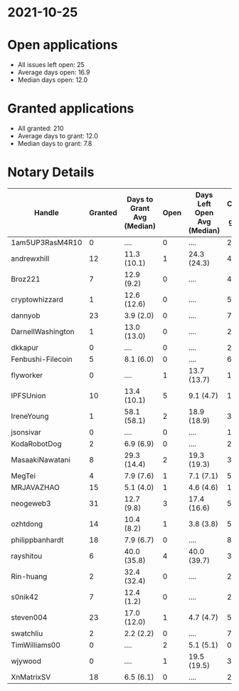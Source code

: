 2021-10-25
==========

# Open applications

- All issues left open: 25
- Average days open: 16.9
- Median days open: 12.0

# Granted applications

- All granted: 210
- Average days to grant: 12.0
- Median days to grant: 7.8

# Notary Details

| Handle            |   Granted | Days to Grant Avg (Median)   |   Open | Days Left Open Avg (Median)   |   Closed (no grant) |
|-------------------|-----------|------------------------------|--------|-------------------------------|---------------------|
| 1am5UP3RasM4R10   |         0 | ....                         |      0 | ....                          |                   2 |
| andrewxhill       |        12 | 11.3  (10.1)                 |      1 | 24.3  (24.3)                  |                  44 |
| Broz221           |         7 | 12.9  (9.2)                  |      0 | ....                          |                  48 |
| cryptowhizzard    |         1 | 12.6  (12.6)                 |      0 | ....                          |                   5 |
| dannyob           |        23 | 3.9  (2.0)                   |      0 | ....                          |                  74 |
| DarnellWashington |         1 | 13.0  (13.0)                 |      0 | ....                          |                   2 |
| dkkapur           |         0 | ....                         |      0 | ....                          |                   2 |
| Fenbushi-Filecoin |         5 | 8.1  (6.0)                   |      0 | ....                          |                  67 |
| flyworker         |         0 | ....                         |      1 | 13.7  (13.7)                  |                   1 |
| IPFSUnion         |        10 | 13.4  (10.1)                 |      5 | 9.1  (4.7)                    |                  16 |
| IreneYoung        |         1 | 58.1  (58.1)                 |      2 | 18.9  (18.9)                  |                   3 |
| jsonsivar         |         0 | ....                         |      0 | ....                          |                  13 |
| KodaRobotDog      |         2 | 6.9  (6.9)                   |      0 | ....                          |                   2 |
| MasaakiNawatani   |         8 | 29.3  (14.4)                 |      2 | 19.3  (19.3)                  |                  37 |
| MegTei            |         4 | 7.9  (7.6)                   |      1 | 7.1  (7.1)                    |                   5 |
| MRJAVAZHAO        |        15 | 5.1  (4.0)                   |      1 | 4.6  (4.6)                    |                  19 |
| neogeweb3         |        31 | 12.7  (9.8)                  |      3 | 17.4  (16.6)                  |                  55 |
| ozhtdong          |        14 | 10.4  (8.2)                  |      1 | 3.8  (3.8)                    |                  57 |
| philippbanhardt   |        18 | 7.9  (6.7)                   |      0 | ....                          |                  81 |
| rayshitou         |         6 | 40.0  (35.8)                 |      4 | 40.0  (39.7)                  |                  33 |
| Rin-huang         |         2 | 32.4  (32.4)                 |      0 | ....                          |                   2 |
| s0nik42           |         7 | 12.4  (1.2)                  |      0 | ....                          |                  24 |
| steven004         |        23 | 17.0  (12.0)                 |      1 | 4.7  (4.7)                    |                  57 |
| swatchliu         |         2 | 2.2  (2.2)                   |      0 | ....                          |                   7 |
| TimWilliams00     |         0 | ....                         |      2 | 5.1  (5.1)                    |                   0 |
| wjywood           |         0 | ....                         |      1 | 19.5  (19.5)                  |                   3 |
| XnMatrixSV        |        18 | 6.5  (6.1)                   |      0 | ....                          |                  28 |